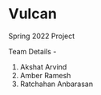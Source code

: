 # Vulcan
Spring 2022 Project

Team Details - 

1. Akshat Arvind
2. Amber Ramesh
3. Ratchahan Anbarasan
